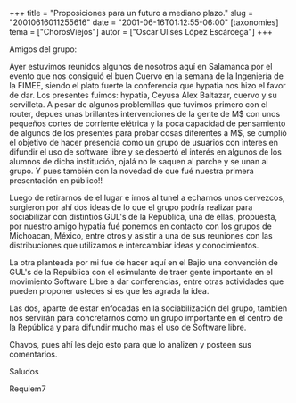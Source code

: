 +++
title = "Proposiciones para un futuro a mediano plazo."
slug = "20010616011255616"
date = "2001-06-16T01:12:55-06:00"
[taxonomies]
tema = ["ChorosViejos"]
autor = ["Oscar Ulises López Escárcega"]
+++

Amigos del grupo:

Ayer estuvimos reunidos algunos de nosotros aquí en Salamanca por el evento que
nos consiguió el buen Cuervo en la semana de la Ingeniería de la FIMEE, siendo
el plato fuerte la conferencia que hypatia nos hizo el favor de dar. Los
presentes fuimos: hypatia, Ceyusa Alex Baltazar, cuervo y su servilleta. A pesar
de algunos problemillas que tuvimos primero con el router, depues unas
brillantes intervenciones de la gente de M$ con unos pequeños cortes de
corriente elétrica y la poca capacidad de pensamiento de algunos de los
presentes para probar cosas diferentes a M$, se cumplió el objetivo de hacer
presencia como un grupo de usuarios con interes en difundir el uso de software
libre y se despertó el interés en algunos de los alumnos de dicha institución,
ojalá no le saquen al parche y se unan al grupo. Y pues también con la novedad
de que fué nuestra primera presentación en público!!

Luego de retirarnos de el lugar e irnos al tunel a echarnos unos cervezcos,
surgieron por ahí dos ideas de lo que el grupo podría realizar para sociabilizar
con distintios GUL's de la República, una de ellas, propuesta, por nuestro amigo
hypatia fué ponernos en contacto con los grupos de Michoacan, México, entre
otros y asistir a una de sus reuniones con las distribuciones que utilizamos e
intercambiar ideas y conocimientos.

La otra planteada por mi fue de hacer aquí en el Bajío una convención de GUL's
de la República con el esimulante de traer gente importante en el movimiento
Software Libre a dar conferencias, entre otras actividades que pueden proponer
ustedes si es que les agrada la idea.

Las dos, aparte de estar enfocadas en la sociabilización del grupo, tambien nos
servirán para concretarnos como un grupo importante en el centro de la República
y para difundir mucho mas el uso de Software libre.

Chavos, pues ahí les dejo esto para que lo analizen y posteen sus comentarios.

Saludos

Requiem7
